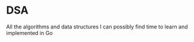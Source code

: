 # DSA 
All the algorithms and data structures I can possibly find time to learn and implemented in Go
